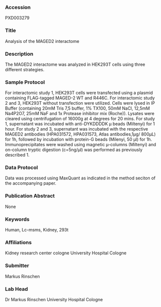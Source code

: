 ### Accession
PXD003279

### Title
Analysis of the MAGED2 interactome

### Description
The MAGED2 interactome was analyzed in HEK293T cells using three different strategies.

### Sample Protocol
For interactomic study 1, HEK293T cells were transfected using a plasmid containing FLAG-tagged MAGED-2 WT and R446C.  For interactomic study 2 and 3, HEK293T without transfection were utilized. Cells were lysed in IP Buffer (containing 20mM Tris 7,5 buffer, 1% TX100, 50mM NaCl, 12,5mM Na4P2O7, 25mM NaF and 1x Protease inhibitor mix (Roche)). Lysates were cleared using centrifugation of 16000g at 4 degrees for 20 mins. For study 1, supernatant was incubated with anti-DYKDDDDK µ beads (Miltenyi) for 1 hour. For study 2 and 3, supernatant was incubated with the respective MAGED2 antibodies (HPA031572, HPA031573, Atlas antibodies,1µg/ 800µL) for 1h, followed by incubation with protein-G beads (Milenyi, 50 µl) for 1h. Immunoprecipitates were washed using magnetic µ-columns (Miltenyi) and on-column tryptic digestion (c=5ng/µl) was performed as previously described 1.

### Data Protocol
Data was processed using MaxQuant as indicated in the method seciton of the accompanying paper.

### Publication Abstract
None

### Keywords
Human, Lc-msms, Kidney, 293t

### Affiliations
Kidney research center cologne
University Hospital Cologne

### Submitter
Markus Rinschen

### Lab Head
Dr Markus Rinschen
University Hospital Cologne


